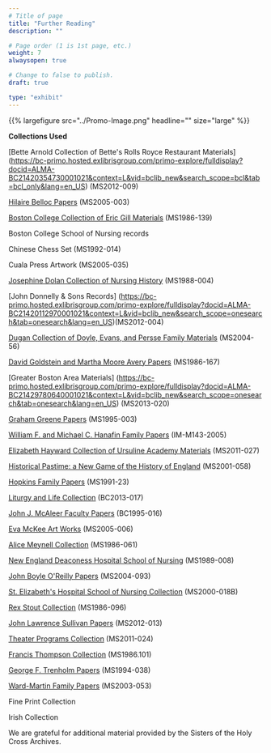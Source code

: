 ```yaml
---
# Title of page
title: "Further Reading"
description: ""

# Page order (1 is 1st page, etc.)
weight: 7
alwaysopen: true

# Change to false to publish.
draft: true

type: "exhibit"
---
```

{{% largefigure src="../Promo-Image.png" headline="" size="large" %}}

**Collections Used**



[Bette Arnold Collection of Bette's Rolls Royce Restaurant Materials] (https://bc-primo.hosted.exlibrisgroup.com/primo-explore/fulldisplay?docid=ALMA-BC21420354730001021&context=L&vid=bclib_new&search_scope=bcl&tab=bcl_only&lang=en_US) (MS2012-009)

[Hilaire Belloc Papers](https://bc-primo.hosted.exlibrisgroup.com/permalink/f/l6ucgu/ALMA-BC21311957810001021) (MS2005-003)

[Boston College Collection of Eric Gill Materials](https://bc-primo.hosted.exlibrisgroup.com/primo-explore/fulldisplay?docid=ALMA-BC21344683760001021&context=L&vid=bclib_new&search_scope=bcl&tab=bcl_only&lang=en_US) (MS1986-139)

Boston College School of Nursing records

Chinese Chess Set (MS1992-014)

Cuala Press Artwork (MS2005-035)

[Josephine Dolan Collection of Nursing History](https://bc-primo.hosted.exlibrisgroup.com/primo-explore/fulldisplay?docid=ALMA-BC21352781560001021&context=L&vid=bclib_new&search_scope=onesearch&tab=onesearch&lang=en_US) (MS1988-004)

[John Donnelly & Sons Records] (https://bc-primo.hosted.exlibrisgroup.com/primo-explore/fulldisplay?docid=ALMA-BC21420112970001021&context=L&vid=bclib_new&search_scope=onesearch&tab=onesearch&lang=en_US)(MS2012-004)

[Dugan Collection of Doyle, Evans, and Persse Family Materials](https://bc-primo.hosted.exlibrisgroup.com/primo-explore/fulldisplay?docid=ALMA-BC21333225820001021&context=L&vid=bclib_new&search_scope=onesearch&tab=onesearch&lang=en_US) (MS2004-56)

[David Goldstein and Martha Moore Avery Papers](https://bc-primo.hosted.exlibrisgroup.com/primo-explore/fulldisplay?docid=ALMA-BC21387017070001021&context=L&vid=bclib_new&search_scope=onesearch&tab=onesearch&lang=en_US) (MS1986-167)

[Greater Boston Area Materials] (https://bc-primo.hosted.exlibrisgroup.com/primo-explore/fulldisplay?docid=ALMA-BC21429780640001021&context=L&vid=bclib_new&search_scope=onesearch&tab=onesearch&lang=en_US) (MS2013-020)

[Graham Greene Papers](https://bc-primo.hosted.exlibrisgroup.com/primo-explore/fulldisplay?docid=ALMA-BC21351254200001021&context=L&vid=bclib_new&search_scope=onesearch&tab=onesearch&lang=en_US) (MS1995-003)

[William F. and Michael C. Hanafin Family Papers](https://bc-primo.hosted.exlibrisgroup.com/primo-explore/fulldisplay?docid=ALMA-BC21475898300001021&context=L&vid=bclib_new&search_scope=onesearch&tab=onesearch&lang=en_US) (IM-M143-2005)

[Elizabeth Hayward Collection of Ursuline Academy Materials](https://bc-primo.hosted.exlibrisgroup.com/primo-explore/fulldisplay?docid=ALMA-BC21419981350001021&context=L&vid=bclib_new&search_scope=onesearch&tab=onesearch&lang=en_US) (MS2011-027)

[Historical Pastime: a New Game of the History of England](https://bc-primo.hosted.exlibrisgroup.com/permalink/f/l6ucgu/ALMA-BC21338002760001021) (MS2001-058)

[Hopkins Family Papers](https://bc-primo.hosted.exlibrisgroup.com/primo-explore/fulldisplay?docid=ALMA-BC21380054540001021&context=L&vid=bclib_new&search_scope=bcl&tab=bcl_only&lang=en_US) (MS1991-23)

[Liturgy and Life Collection](https://bc-primo.hosted.exlibrisgroup.com/primo-explore/fulldisplay?docid=ALMA-BC21440260550001021&context=L&vid=bclib_new&search_scope=bcl&tab=bcl_only&lang=en_US) (BC2013-017)

[John J. McAleer Faculty Papers](https://bc-primo.hosted.exlibrisgroup.com/primo-explore/fulldisplay?docid=ALMA-BC21349383200001021&context=L&vid=bclib_new&search_scope=bcl&tab=bcl_only&lang=en_US) (BC1995-016)

[Eva McKee Art Works](https://bc-primo.hosted.exlibrisgroup.com/primo-explore/fulldisplay?docid=ALMA-BC21355787120001021&context=L&vid=bclib_new&search_scope=bcl&tab=bcl_only&lang=en_US) (MS2005-006)

[Alice Meynell Collection](https://bc-primo.hosted.exlibrisgroup.com/primo-explore/fulldisplay?docid=ALMA-BC21330996430001021&context=L&vid=bclib_new&search_scope=bcl&tab=bcl_only&lang=en_US) (MS1986-061) 

[New England Deaconess Hospital School of Nursing](https://bc-primo.hosted.exlibrisgroup.com/primo-explore/fulldisplay?docid=ALMA-BC21352763480001021&context=L&vid=bclib_new&search_scope=bcl&tab=bcl_only&lang=en_US) (MS1989-008)

[John Boyle O'Reilly Papers](https://bc-primo.hosted.exlibrisgroup.com/primo-explore/fulldisplay?docid=ALMA-BC21344683520001021&context=L&vid=bclib_new&search_scope=bcl&tab=bcl_only&lang=en_US) (MS2004-093)

[St. Elizabeth's Hospital School of Nursing Collection](https://bc-primo.hosted.exlibrisgroup.com/primo-explore/fulldisplay?docid=ALMA-BC21459187360001021&context=L&vid=bclib_new&search_scope=bcl&tab=bcl_only&lang=en_US) (MS2000-018B)

[Rex Stout Collection](https://bc-primo.hosted.exlibrisgroup.com/primo-explore/fulldisplay?docid=ALMA-BC21323242860001021&context=L&vid=bclib_new&search_scope=bcl&tab=bcl_only&lang=en_US) (MS1986-096)

[John Lawrence Sullivan Papers](https://bc-primo.hosted.exlibrisgroup.com/primo-explore/fulldisplay?docid=ALMA-BC21422799570001021&context=L&vid=bclib_new&search_scope=bcl&tab=bcl_only&lang=en_US) (MS2012-013)

[Theater Programs Collection](https://bc-primo.hosted.exlibrisgroup.com/primo-explore/fulldisplay?docid=ALMA-BC21421401050001021&context=L&vid=bclib_new&search_scope=bcl&tab=bcl_only&lang=en_US) (MS2011-024)

[Francis Thompson Collection](https://bc-primo.hosted.exlibrisgroup.com/primo-explore/fulldisplay?docid=ALMA-BC21352762990001021&context=L&vid=bclib_new&search_scope=bcl&tab=bcl_only&lang=en_US) (MS1986.101)

[George F. Trenholm Papers](https://bc-primo.hosted.exlibrisgroup.com/primo-explore/fulldisplay?docid=ALMA-BC21351132040001021&context=L&vid=bclib_new&search_scope=bcl&tab=bcl_only&lang=en_US) (MS1994-038)

[Ward-Martin Family Papers](https://bc-primo.hosted.exlibrisgroup.com/primo-explore/fulldisplay?docid=ALMA-BC21343900840001021&context=L&vid=bclib_new&search_scope=bcl&tab=bcl_only&lang=en_US) (MS2003-053)


Fine Print Collection

Irish Collection

We are grateful for additional material provided by the Sisters of the Holy Cross Archives.
